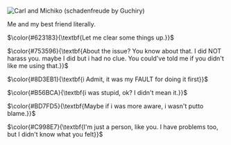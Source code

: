![Carl and Michiko (schadenfreude by Guchiry)](https://github.com/user-attachments/assets/bfca5505-15b9-4b35-b6f5-b521b9406fa3)
</p>
Me and my best friend literally. 



</p>
 $\color{#623183}{\textbf{Let me clear some things up.}}$

 $\color{#753596}{\textbf{About the issue? You know about that. I did NOT harass you. maybe I did but i had no clue. You could've told me if you didn't like me using that.}}$

 $\color{#8D3EB1}{\textbf{i Admit, it was my FAULT for doing it first}}$

 $\color{#B56BCA}{\textbf{i was stupid, ok? I didn't mean it.}}$

 $\color{#BD7FD5}{\textbf{Maybe if i was more aware, i wasn't putto blame.}}$ 
 
 $\color{#C998E7}{\textbf{I'm just a person, like you. I have problems too, but I didn't know what you felt}}$
 
 
